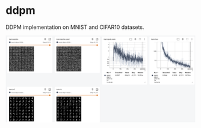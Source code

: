 # ddpm

DDPM implementation on MNIST and CIFAR10 datasets.

![Screenshot 2025-02-16 at 11.35.30.png](screenshots/Screenshot%202025-02-16%20at%2011.35.30.png)
